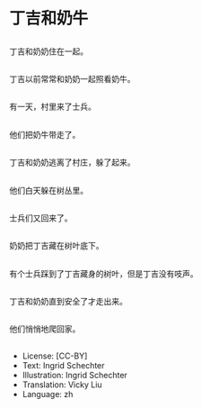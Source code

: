 # 丁吉和奶牛

##
丁吉和奶奶住在一起。

##
丁吉以前常常和奶奶一起照看奶牛。

##
有一天，村里来了士兵。

##
他们把奶牛带走了。

##
丁吉和奶奶逃离了村庄，躲了起来。

##
他们白天躲在树丛里。

##
士兵们又回来了。

##
奶奶把丁吉藏在树叶底下。

##
有个士兵踩到了丁吉藏身的树叶，但是丁吉没有吱声。

##
丁吉和奶奶直到安全了才走出来。

##
他们悄悄地爬回家。

##
* License: [CC-BY]
* Text: Ingrid Schechter
* Illustration: Ingrid Schechter
* Translation: Vicky Liu
* Language: zh
